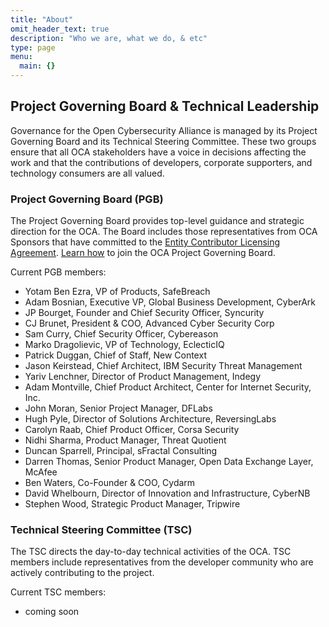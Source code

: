```yaml
---
title: "About"
omit_header_text: true
description: "Who we are, what we do, & etc"
type: page
menu:
  main: {}
---
```


## Project Governing Board & Technical Leadership

Governance for the Open Cybersecurity Alliance is managed by its Project Governing Board and
its Technical Steering Committee. These two groups ensure that all OCA
stakeholders have a voice in decisions affecting the work and that the
contributions of developers, corporate supporters, and technology
consumers are all valued.

### Project Governing Board (PGB)

The Project Governing Board provides top-level guidance and strategic direction for the OCA. The Board includes those representatives from OCA Sponsors that have committed to the [Entity Contributor Licensing Agreement](https://www.oasis-open.org/resources/projects/cla/projects-entity-cla). [Learn how](mailto:communications@oasis-open.org) to join the OCA Project Governing Board.  

Current PGB members:

* Yotam Ben Ezra, VP of Products, SafeBreach
* Adam Bosnian, Executive VP, Global Business Development, CyberArk
* JP Bourget, Founder and Chief Security Officer, Syncurity
* CJ Brunet, President & COO, Advanced Cyber Security Corp
* Sam Curry, Chief Security Officer, Cybereason
* Marko Dragolievic, VP of Technology, EclecticIQ
* Patrick Duggan, Chief of Staff, New Context
* Jason Keirstead, Chief Architect, IBM Security Threat Management
* Yariv Lenchner, Director of Product Management, Indegy
* Adam Montville, Chief Product Architect, Center for Internet Security, Inc.
* John Moran, Senior Project Manager, DFLabs
* Hugh Pyle, Director of Solutions Architecture, ReversingLabs
* Carolyn Raab, Chief Product Officer, Corsa Security
* Nidhi Sharma, Product Manager, Threat Quotient
* Duncan Sparrell, Principal, sFractal Consulting
* Darren Thomas, Senior Product Manager, Open Data Exchange Layer, McAfee
* Ben Waters, Co-Founder & COO, Cydarm
* David Whelbourn, Director of Innovation and Infrastructure, CyberNB
* Stephen Wood, Strategic Product Manager, Tripwire

### Technical Steering Committee (TSC)

The TSC directs the day-to-day technical activities of the OCA. TSC
members include representatives from the developer community who are
actively contributing to the project.

Current TSC members:

* coming soon
